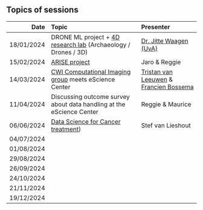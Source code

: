 ## Topics of sessions

| Date          | Topic                                      | Presenter  |
| -------------:|:------------------------------------------ |:---------- |
| 18/01/2024 | DRONE ML project + [4D research lab](https://4dresearchlab.nl/) (Archaeology / Drones / 3D) |  [Dr. Jitte Waagen (UvA)](https://www.uva.nl/profiel/w/a/j.waagen/j.waagen.html?cb#Publicaties)|
| 15/02/2024 | [ARISE project](https://research-software-directory.org/projects/arise) | Jaro & Reggie |
| 14/03/2024 | [CWI Computational Imaging group](https://www.cwi.nl/en/groups/computational-imaging/) meets eScience Center | [Tristan van Leeuwen](https://www.cwi.nl/nl/people/tristan-van-leeuwen/) & [Francien Bossema](https://www.esciencecenter.nl/fellowship-programme/francien-bossema/)|
| 11/04/2024 | Discussing outcome survey about data handling at the eScience Center | Reggie & Maurice | 
| 06/06/2024 | [Data Science for Cancer treatment](https://www.hartwigmedicalfoundation.nl/))  | Stef van Lieshout |
| 04/07/2024 | | |
| 01/08/2024 | | |
| 29/08/2024 | | |
| 26/09/2024 | | |
| 24/10/2024 | | |
| 21/11/2024 | | |
| 19/12/2024 | | |


